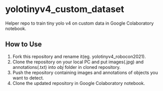 # yolotinyv4_custom_dataset

Helper repo to train tiny yolo v4 on custom data in Google Colaboratory notebook.

## How to Use
1. Fork this repository and rename it(eg. yolotinyv4_robocon2021).
2. Clone the repository on your local PC and put images(.jpg) and annotations(.txt) into _obj_ folder in cloned repository.
3. Push the repository containing images and annotations of objects you want to detect.
4. Clone the updated repository in Google Colaboratory notebook.

